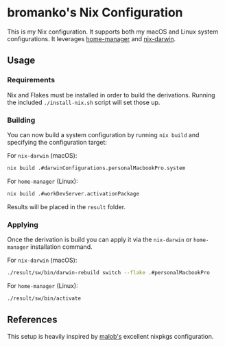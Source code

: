# bromanko's Nix Configuration

This is my Nix configuration. It supports both my macOS and Linux system configurations.
It leverages [home-manager](https://rycee.gitlab.io/home-manager/) and
[nix-darwin](https://daiderd.com/nix-darwin/manual/index.html).

## Usage

### Requirements

Nix and Flakes must be installed in order to build the derivations. Running the included `./install-nix.sh` script
will set those up.

### Building

You can now build a system configuration by running `nix build` and specifying the configuration target:

For `nix-darwin` (macOS):
```sh
nix build .#darwinConfigurations.personalMacbookPro.system
```

For `home-manager` (Linux):

``` sh
nix build .#workDevServer.activationPackage
```

Results will be placed in the `result` folder.

### Applying

Once the derivation is build you can apply it via the `nix-darwin` or `home-manager` installation command.

For `nix-darwin` (macOS):

``` sh
./result/sw/bin/darwin-rebuild switch --flake .#personalMacbookPro
```

For `home-manager` (Linux):

``` sh
./result/sw/bin/activate 
```

## References

This setup is heavily inspired by [malob's](https://github.com/malob/nixpkgs) excellent nixpkgs configuration. 
